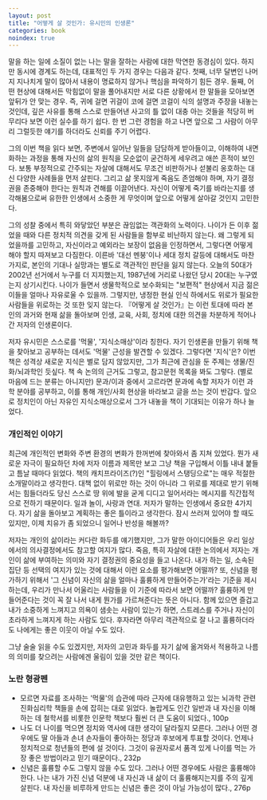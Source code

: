 ```yaml
---
layout: post
title: "어떻게 살 것인가: 유시민의 인생론"
categories: book
noindex: true
---
```


말을 하는 일에 소질이 없는 나는 말을 잘하는 사람에 대한 막연한 동경심이 있다. 하지만 동시에 경계도 하는데, 대표적인 두 가지 경우는 다음과 같다. 첫째, 너무 달변인 나머지 지나치게 말이 많아서 내용이 명료하지 않거나 핵심을 파악하기 힘든 경우. 둘째, 어떤 현상에 대해서든 막힘없이 말을 풀어내지만 서로 다른 상황에서 한 말들을 모아보면 앞뒤가 안 맞는 경우. 즉, 귀에 걸면 귀걸이 코에 걸면 코걸이 식의 설명과 주장을 내놓는 것인데, 깊은 사유를 통해 스스로 만들어낸 사고의 틀 없이 대충 아는 것들을 적당히 버무리다 보면 이런 실수를 하기 쉽다. 한 번 그런 경험을 하고 나면 앞으로 그 사람이 아무리 그럴듯한 얘기를 하더라도 신뢰를 주기 어렵다.

그의 이번 책을 읽다 보면, 주변에서 일어난 일들을 담담하게 받아들이고, 이해하여 내면화하는 과정을 통해 자신의 삶의 원칙을 모순없이 굳건하게 세우려고 애쓴 흔적이 보인다. 보통 부정적으로 간주되는 자살에 대해서도 무조건 비판하거나 섣불리 옹호하는 대신 다양한 사례들을 먼저 살핀다. 그리고 삶 못지않게 죽음도 존엄해야 하며, 자기 결정권을 존중해야 한다는 원칙과 견해를 이끌어낸다. 자신이 어떻게 죽기를 바라는지를 생각해봄으로써 유한한 인생에서 소중한 게 무엇이며 앞으로 어떻게 살아갈 것인지 고민한다.

그의 성찰 중에서 특히 와닿았던 부분은 끊임없는 객관화의 노력이다. 나이가 든 이후 젊었을 때와 다른 정치적 의견을 갖게 된 사람들을 함부로 비난하지 않는다. 왜 그렇게 되었을까를 고민하고, 자신이라고 예외라는 보장이 없음을 인정하면서, 그렇다면 어떻게 해야 할지 따져보고 다짐한다. 이른바 '대선 멘붕'이나 세대 정치 갈등에 대해서도 마찬가지로, 본인의 기대나 실망과는 별도로 객관적인 판단을 잃지 않는다. 오늘의 50대가 2002년 선거에서 누구를 더 지지했는지, 1987년에 거리로 나왔던 당시 20대는 누구였는지 상기시킨다. 나이가 들면서 생물학적으로 보수화되는 "보편적" 현상에서 지금 젊은이들을 얼마나 자유로울 수 있을까. 그렇지만, 냉정한 현실 인식 하에서도 위로가 필요한 사람들을 위로하는 것 또한 잊지 않는다. 『어떻게 살 것인가』는 이런 토대에 따라 본인의 과거와 현재 삶을 돌아보며 인생, 교육, 사회, 정치에 대한 의견을 차분하게 적어나간 저자의 인생론이다.

저자 유시민은 스스로를 '먹물', '지식소매상'이라 칭한다. 자기 인생론을 만들기 위해 책을 찾아보고 공부하는 데서도 '먹물' 근성을 발견할 수 있겠다. 그렇다면 '지식'은? 이번 책은 성격상 새로운 지식은 별로 담지 않았지만, 그가 최근에 관심을 둔 주제는 생물/진화/뇌과학인 듯싶다. 책 속 논의의 근거도 그렇고, 참고문헌 목록을 봐도 그렇다. (별로 마음에 드는 분류는 아니지만) 문과/이과 중에서 고르라면 문과에 속할 저자가 이런 과학 분야를 공부하고, 이를 통해 개인/사회 현상을 바라보고 글을 쓰는 것이 반갑다. 앞으로 정치인이 아닌 자유인 지식소매상으로서 그가 내놓을 책이 기대되는 이유가 하나 늘었다.

### 개인적인 이야기

최근에 개인적인 변화와 주변 환경의 변화가 한꺼번에 찾아와서 좀 지쳐 있었다. 뭔가 새로운 자극이 필요하던 차에 저자 이름과 제목만 보고 그냥 책을 구입해서 이틀 내내 붙들고 틈날 때마다 읽었다. 책의 캐치프라이즈(?)인 "힐링에서 스탱딩으로"는 매우 적절한 소개말이라고 생각한다. 대책 없이 위로만 하는 것이 아니라 그 위로를 제대로 받기 위해서는 힘들더라도 당신 스스로 땅 위에 발을 굳게 디디고 일어서라는 메시지를 직간접적으로 전하기 때문이다. 일과 놀이, 사랑과 연대. 저자가 말하는 인생에서 중요한 4가지다. 자기 삶을 돌아보고 계획하는 좋은 틀이라고 생각한다. 잠시 쓰러져 있어야 할 때도 있지만, 이제 치유가 좀 되었으니 일어나 반성을 해볼까?

저자는 개인의 삶이라는 커다란 화두를 얘기했지만, 그가 말한 아이디어들은 우리 일상에서의 의사결정에서도 참고할 여지가 많다. 죽음, 특히 자살에 대한 논의에서 저자는 개인이 삶에 부여하는 의미와 자기 결정권의 중요성을 들고 나온다. 내가 하는 일, 소속된 집단 등 선택의 여지가 있는 것에 대해서 이런 요소를 평가해보면 어떨까? 또, 신념을 평가하기 위해서 '그 신념이 자신의 삶을 얼마나 훌륭하게 만들어주는가'라는 기준을 제시하는데, 우리가 만나서 어울리는 사람들을 이 기준에 따라서 보면 어떨까? 훌륭하게 만들어준다는 것이 꼭 잘 나서 내게 뭔가를 가르쳐준다는 뜻은 아니다. 함께 있으면 즐겁고 내가 소중하게 느껴지고 의욕이 샘솟는 사람이 있는가 하면, 스트레스를 주거나 자신이 초라하게 느껴지게 하는 사람도 있다. 후자라면 아무리 객관적으로 잘 나고 훌륭하더라도 나에게는 좋은 이웃이 아닐 수도 있다.

그냥 술술 읽을 수도 있겠지만, 저자의 고민과 화두를 자기 삶에 옮겨와서 적용하고 나름의 의미를 찾으려는 사람에겐 울림이 있을 것만 같은 책이다.

### 노란 형광펜

- 모르면 자료를 조사하는 '먹물'의 습관에 따라 근자에 대유행하고 있는 뇌과학 관련 진화심리학 책들을 손에 잡히는 대로 읽었다. 놀랍게도 인간 일반과 내 자신을 이해하는 데 철학서를 비롯한 인문학 책보다 훨씬 더 큰 도움이 되었다., 100p
- 나도 더 나이를 먹으면 정치와 역사에 대한 생각이 달라질지 모른다. 그러나 어떤 경우에도 딸 아들과 손녀 손자들이 좋아하는 정당과 후보에게 투표할 것이다. 언제나 정치적으로 청년들의 편에 설 것이다. 그것이 유권자로서 품격 있게 나이를 먹는 가장 좋은 방법이라고 믿기 때문이다., 232p
- 신념은 훌륭할 수도 그렇지 않을 수도 있다. 그러나 어떤 경우에도 사람은 훌륭해야 한다. 나는 내가 가진 신념 덕분에 내 자신과 내 삶이 더 훌륭해지는지를 주의 깊게 살핀다. 내 자신을 비루하게 만드는 신념은 좋은 것이 아닐 가능성이 많다., 276p